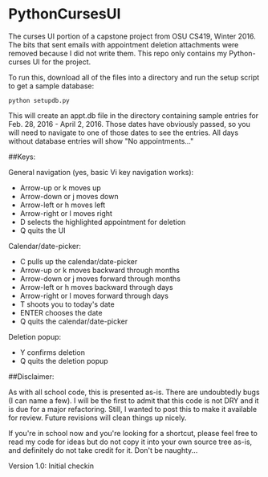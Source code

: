 # PythonCursesUI

The curses UI portion of a capstone project from OSU CS419, Winter 2016.
The bits that sent emails with appointment deletion attachments were
removed because I did not write them. This repo only contains my
Python-curses UI for the project.

To run this, download all of the files into a directory and run the setup
script to get a sample database:

```
python setupdb.py
```

This will create an appt.db file in the directory containing sample
entries for Feb. 28, 2016 - April 2, 2016. Those dates have obviously
passed, so you will need to navigate to one of those dates to see the
entries. All days without database entries will show "No appointments..."

##Keys:

General navigation (yes, basic Vi key navigation works):

- Arrow-up or k moves up 
- Arrow-down or j moves down
- Arrow-left or h moves left
- Arrow-right or l moves right
- D selects the highlighted appointment for deletion
- Q quits the UI

Calendar/date-picker:

- C pulls up the calendar/date-picker
- Arrow-up or k moves backward through months
- Arrow-down or j moves forward through months
- Arrow-left or h moves backward through days
- Arrow-right or l moves forward through days
- T shoots you to today's date
- ENTER chooses the date
- Q quits the calendar/date-picker

Deletion popup:

- Y confirms deletion
- Q quits the deletion popup


##Disclaimer:

As with all school code, this is presented as-is. There are undoubtedly
bugs (I can name a few). I will be the first to admit that this code is
not DRY and it is due for a major refactoring. Still, I wanted to post
this to make it available for review. Future revisions will clean things
up nicely.

If you're in school now and you're looking for a shortcut, please feel
free to read my code for ideas but do not copy it into your own source
tree as-is, and definitely do not take credit for it. Don't be naughty...

Version 1.0: Initial checkin
